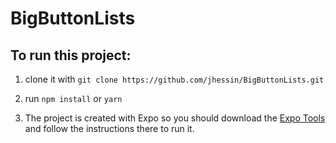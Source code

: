 # BigButtonLists

## To run this project:

1. clone it with `git clone https://github.com/jhessin/BigButtonLists.git`

2. run `npm install` or `yarn`

3.  The project is created with Expo so you should download the [Expo Tools](https://expo.io/tools)
    and follow the instructions there to run it.
